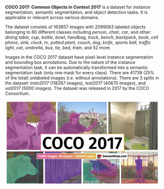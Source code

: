 **COCO 2017: Common Objects in Context 2017** is a dataset for instance segmentation, semantic segmentation, and object detection tasks. It is applicable or relevant across various domains. 

The dataset consists of 163957 images with 2099063 labeled objects belonging to 80 different classes including *person*, *chair*, *car*, and other: *dining table*, *cup*, *bottle*, *bowl*, *handbag*, *truck*, *bench*, *backpack*, *book*, *cell phone*, *sink*, *clock*, *tv*, *potted plant*, *couch*, *dog*, *knife*, *sports ball*, *traffic light*, *cat*, *umbrella*, *bus*, *tie*, *bed*, *train*, and 52 more.

Images in the COCO 2017 dataset have pixel-level instance segmentation and bounding box annotations. Due to the nature of the instance segmentation task, it can be automatically transformed into a semantic segmentation task (only one mask for every class). There are 41739 (25% of the total) unlabeled images (i.e. without annotations). There are 3 splits in the dataset: *train2017* (118287 images), *test2017* (40670 images), and *val2017* (5000 images). The dataset was released in 2017 by the COCO Consortium.

<img src="https://github.com/dataset-ninja/coco-2017/raw/main/visualizations/poster.png">
